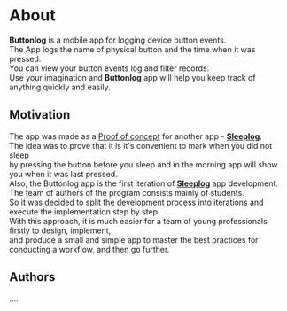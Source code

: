 # About
**Buttonlog** is a mobile app for logging device button events.<br>
The App logs the name of physical button and the time when it was pressed.<br>
You can view your button events log and filter records.<br>
Use your imagination and **Buttonlog** app will help you keep track of anything quickly and easily.<br>

## Motivation
The app was made as a [Proof of concept](https://en.wikipedia.org/wiki/Proof_of_concept) for another app - [**Sleeplog**](https://github.com/sahlet-official/sleeplog).<br>
The idea was to prove that it is it's convenient to mark when you did not sleep<br>
by pressing the button before you sleep and in the morning app will show you when it was last pressed.<br>
Also, the Buttonlog app is the first iteration of [**Sleeplog**](https://github.com/sahlet-official/sleeplog) app development.<br>
The team of authors of the program consists mainly of students.<br>
So it was decided to split the development process into iterations and execute the implementation step by step.<br>
With this approach, it is much easier for a team of young professionals firstly to design, implement,<br>
and produce a small and simple app to master the best practices for conducting a workflow, and then go further.<br>

## Authors

....
